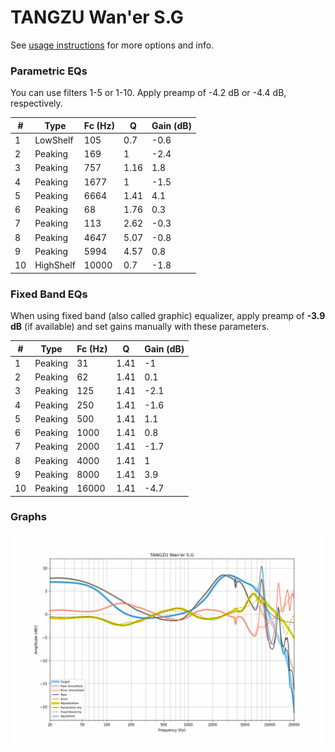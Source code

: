 # TANGZU Wan'er S.G
See [usage instructions](https://github.com/jaakkopasanen/AutoEq#usage) for more options and info.

### Parametric EQs
You can use filters 1-5 or 1-10. Apply preamp of -4.2 dB or -4.4 dB, respectively.

|   # | Type      |   Fc (Hz) |    Q |   Gain (dB) |
|-----|-----------|-----------|------|-------------|
|   1 | LowShelf  |       105 | 0.7  |        -0.6 |
|   2 | Peaking   |       169 | 1    |        -2.4 |
|   3 | Peaking   |       757 | 1.16 |         1.8 |
|   4 | Peaking   |      1677 | 1    |        -1.5 |
|   5 | Peaking   |      6664 | 1.41 |         4.1 |
|   6 | Peaking   |        68 | 1.76 |         0.3 |
|   7 | Peaking   |       113 | 2.62 |        -0.3 |
|   8 | Peaking   |      4647 | 5.07 |        -0.8 |
|   9 | Peaking   |      5994 | 4.57 |         0.8 |
|  10 | HighShelf |     10000 | 0.7  |        -1.8 |

### Fixed Band EQs
When using fixed band (also called graphic) equalizer, apply preamp of **-3.9 dB** (if available) and set gains manually with these parameters.

|   # | Type    |   Fc (Hz) |    Q |   Gain (dB) |
|-----|---------|-----------|------|-------------|
|   1 | Peaking |        31 | 1.41 |        -1   |
|   2 | Peaking |        62 | 1.41 |         0.1 |
|   3 | Peaking |       125 | 1.41 |        -2.1 |
|   4 | Peaking |       250 | 1.41 |        -1.6 |
|   5 | Peaking |       500 | 1.41 |         1.1 |
|   6 | Peaking |      1000 | 1.41 |         0.8 |
|   7 | Peaking |      2000 | 1.41 |        -1.7 |
|   8 | Peaking |      4000 | 1.41 |         1   |
|   9 | Peaking |      8000 | 1.41 |         3.9 |
|  10 | Peaking |     16000 | 1.41 |        -4.7 |

### Graphs
![](./TANGZU%20Wan'er%20S.G.png)
